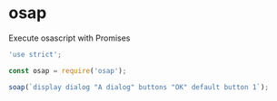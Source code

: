 # osap
Execute osascript with Promises

```js
'use strict';

const osap = require('osap');

soap(`display dialog "A dialog" buttons "OK" default button 1`);

```
